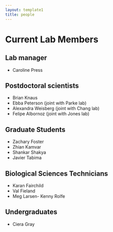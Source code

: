 ```yaml
---
layout: template1
title: people
---
```


# Current Lab Members

## Lab manager

- Caroline Press

## Postdoctoral scientists

- Brian Knaus
- Ebba Peterson (joint with Parke lab)
- Alexandra Weisberg (joint with Chang lab)
- Felipe Albornoz (joint with Jones lab)

## Graduate Students

- Zachary Foster
- Zhian Kamvar
- Shankar Shakya
- Javier Tabima

## Biological Sciences Technicians

- Karan Fairchild
- Val Fieland
- Meg Larsen- Kenny Rolfe

## Undergraduates

- Ciera Gray
